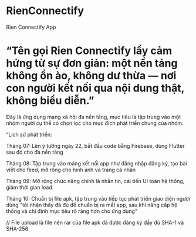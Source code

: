 # RienConnectify
Rien Connectify App
# “Tên gọi Rien Connectify lấy cảm hứng từ sự đơn giản: một nền tảng không ồn ào, không dư thừa — nơi con người kết nối qua nội dung thật, không biểu diễn.”
Đây là ứng dụng mạng xã hội đa nền tảng, mục tiêu là tập trung vào một nhóm người cụ thể có chọn lọc cho mục đích phát triển chung của nhóm.

“Lịch sử phát triển:

Tháng 07: Lên ý tưởng ngày 22, bắt đầu code bằng Firebase, dùng Flutter sau đó cho đa nền tảng
    
    
Tháng 08: Tập trung vào mảng kết nối app như đăng nhập đăng ký, tạo bài viết cho feed, mở rộng cho hình ảnh và trang cá nhân

Tháng 09: Mở rộng chức năng chính là nhắn tin, cải tiến UI toàn hệ thống, giảm thời gian load

Tháng 10: Chuẩn bị file apk, tập trung vào tiếp tục phát triển giao diện người dùng
    "tôi nhận thấy đã đủ để chuẩn bị ra mắt app, sau khi nâng cấp hệ thống và chỉ định mục tiêu rõ ràng hơn cho ứng dụng"

// File upload là file nén rar của file apk đã được đăng ký đầy đủ SHA-1 và SHA-256
